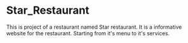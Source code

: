 # Star_Restaurant
This is project of a restaurant named Star restaurant. It is a informative website for the restaurant. Starting from it's menu to it's services.
